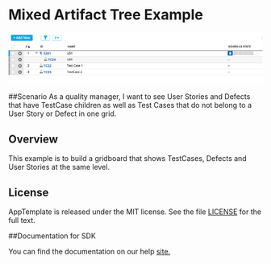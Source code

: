 Mixed Artifact Tree Example
=========================

![ScreenShot](/images/mixed-artifact-tree.png)

##Scenario
As a quality manager, I want to see User Stories and Defects that have TestCase children as well as 
Test Cases that do not belong to a User Story or Defect in one grid.  

## Overview
This example is to build a gridboard that shows TestCases, Defects and User Stories at the same level.  

## License

AppTemplate is released under the MIT license.  See the file [LICENSE](./LICENSE) for the full text.

##Documentation for SDK

You can find the documentation on our help [site.](https://help.rallydev.com/apps/2.0/doc/)
